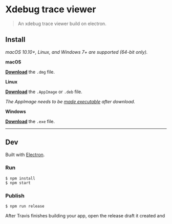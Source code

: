 # Xdebug trace viewer

> An xdebug trace viewer build on electron.


## Install

*macOS 10.10+, Linux, and Windows 7+ are supported (64-bit only).*

**macOS**

[**Download**](https://github.com/kuun/xdebug-trace-viewer/releases/latest) the `.dmg` file.

**Linux**

[**Download**](https://github.com/kuun/xdebug-trace-viewer/releases/latest) the `.AppImage` or `.deb` file.

*The AppImage needs to be [made executable](http://discourse.appimage.org/t/how-to-make-an-appimage-executable/80) after download.*

**Windows**

[**Download**](https://github.com/kuun/xdebug-trace-viewer/releases/latest) the `.exe` file.


---


## Dev

Built with [Electron](https://electronjs.org).

### Run

```
$ npm install
$ npm start
```

### Publish

```
$ npm run release
```

After Travis finishes building your app, open the release draft it created and click "Publish".
